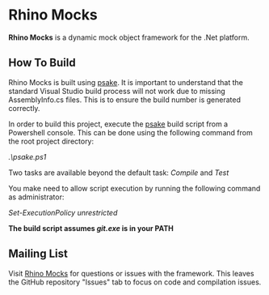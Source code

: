 Rhino Mocks
===========

**Rhino Mocks** is a dynamic mock object framework for the .Net platform.

How To Build
------------

Rhino Mocks is built using [psake](https://github.com/psake/psake). It is important to understand that the standard Visual Studio build process will not work due to missing AssemblyInfo.cs files. This is to ensure the build number is generated correctly.

In order to build this project, execute the [psake](https://github.com/psake/psake) build script from a Powershell console. This can be done using the following command from the root project directory:

*.\psake.ps1*

Two tasks are available beyond the default task: *Compile* and *Test*

You make need to allow script execution by running the following command as administrator:

*Set-ExecutionPolicy unrestricted*

**The build script assumes *git.exe* is in your PATH**

Mailing List
------------

Visit [Rhino Mocks](https://groups.google.com/group/rhinomocks "Rhino Mocks Google Group") for questions or issues with the framework. This leaves the GitHub repository "Issues" tab to focus on code and compilation issues.